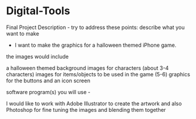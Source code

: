 # Digital-Tools

Final Project Description - try to address these points: describe what you want to make 

- I want to make the graphics for a halloween themed iPhone game. 

the images would include

a halloween themed background
images for characters (about 3-4 characters)
images for items/objects to be used in the game (5-6)
graphics for  the buttons
and an icon screen 

software program(s) you will use -

I would like to work with Adobe Illustrator to create the artwork
and also Photoshop for fine tuning the images and blending them together

